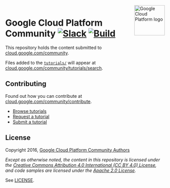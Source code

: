<img src="https://avatars2.githubusercontent.com/u/2810941?v=3&s=96" alt="Google Cloud Platform logo" title="Google Cloud Platform" align="right" height="96" width="96"/>

# Google Cloud Platform Community [![Slack][slack_badge]][slack_link] [![Build][build_badge]][build_link]

This repository holds the content submitted to
[cloud.google.com/community][community].

Files added to the [`tutorials/`][folder] will appear at
[cloud.google.com/community/tutorials/search][tutorials].

## Contributing

Found out how you can contribute at
[cloud.google.com/community/contribute][contribute].

* [Browse tutorials][tutorials]
* [Request a tutorial][request]
* [Submit a tutorial][write]

## License

Copyright 2016, [Google Cloud Platform Community Authors][authors]

_Except as otherwise noted, the content in this repository is licensed under the
[Creative Commons Attribution 4.0 International (CC BY 4.0) License][cca], and
code samples are licensed under the [Apache 2.0 License][apache]._

See [LICENSE](LICENSE.md).

[slack_badge]: https://img.shields.io/badge/slack-gcp-E01563.svg
[slack_link]: https://gcp-slack.appspot.com/
[build_badge]: https://img.shields.io/travis/GoogleCloudPlatform/community.svg?style=flat
[build_link]: https://travis-ci.org/GoogleCloudPlatform/community
[folder]: https://github.com/GoogleCloudPlatform/community/tree/master/tutorials
[community]: https://cloud.google.com/community/
[tutorials]: https://cloud.google.com/community/tutorials/
[contribute]: https://cloud.google.com/community/contribute/
[request]: https://github.com/GoogleCloudPlatform/community/issues/new?title=Tutorial%20Request:%20<title>&body=Description%0A%0ATechnical%20Level%0Abeginner%20%7C%20intermediate%20%7C%20advanced%0A%0ALength%0Ashort%20(<%20250%20words)%20%7C%20medium%20(250-500%20words)%20%7C%20long%20(1000%20words+)%0A
[write]: https://cloud.google.com/community/write
[cca]: https://creativecommons.org/licenses/by/4.0/
[apache]: http://www.apache.org/licenses/LICENSE-2.0
[authors]: https://github.com/GoogleCloudPlatform/community/blob/master/AUTHORS
